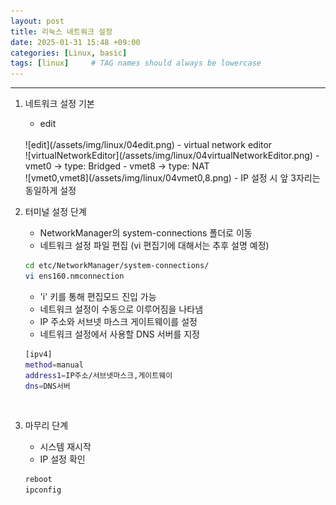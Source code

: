 ```yaml
---
layout: post
title: 리눅스 네트워크 설정
date: 2025-01-31 15:48 +09:00
categories: [Linux, basic]
tags: [linux]     # TAG names should always be lowercase
---
```


---
1. 네트워크 설정 기본
    - edit
    <br>
        ![edit](/assets/img/linux/04edit.png)
    - virtual network editor
    <br>
        ![virtualNetworkEditor](/assets/img/linux/04virtualNetworkEditor.png)
    - vmet0 -> type: Bridged
    - vmet8 -> type: NAT
    <br>
        ![vmet0,vmet8](/assets/img/linux/04vmet0,8.png)
    - IP 설정 시 앞 3자리는 동일하게 설정

    <br>
2. 터미널 설정 단계
    - NetworkManager의 system-connections 폴더로 이동
    - 네트워크 설정 파일 편집 (vi 편집기에 대해서는 추후 설명 예정)
    ```bash
    cd etc/NetworkManager/system-connections/
    vi ens160.nmconnection
    ```
    - 'i' 키를 통해 편집모드 진입 가능
    - 네트워크 설정이 수동으로 이루어짐을 나타냄
    - IP 주소와 서브넷 마스크 게이트웨이를 설정
    - 네트워크 설정에서 사용할 DNS 서버를 지정
    ```bash
    [ipv4]
    method=manual
    address1=IP주소/서브넷마스크,게이트웨이
    dns=DNS서버
    ```

    <br>
3. 마무리 단계
    - 시스템 재시작
    - IP 설정 확인
    ```bash
    reboot
    ipconfig
    ```